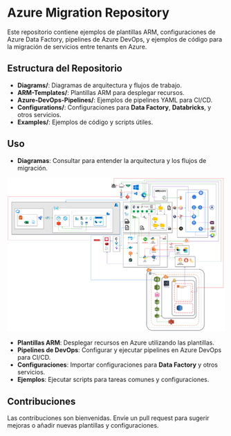 # Azure Migration Repository

Este repositorio contiene ejemplos de plantillas ARM, configuraciones de Azure Data Factory, pipelines de Azure DevOps, y ejemplos de código para la migración de servicios entre tenants en Azure.

## Estructura del Repositorio

- **Diagrams/**: Diagramas de arquitectura y flujos de trabajo.
- **ARM-Templates/**: Plantillas ARM para desplegar recursos.
- **Azure-DevOps-Pipelines/**: Ejemplos de pipelines YAML para CI/CD.
- **Configurations/**: Configuraciones para **Data Factory**, **Databricks**, y otros servicios.
- **Examples/**: Ejemplos de código y scripts útiles.

## Uso

- **Diagramas**: Consultar para entender la arquitectura y los flujos de migración.

![Architecture Diagram](./Diagrams/assets/images/diagram.png)

- **Plantillas ARM**: Desplegar recursos en Azure utilizando las plantillas.
- **Pipelines de DevOps**: Configurar y ejecutar pipelines en Azure DevOps para CI/CD.
- **Configuraciones**: Importar configuraciones para **Data Factory** y otros servicios.
- **Ejemplos**: Ejecutar scripts para tareas comunes y configuraciones.

## Contribuciones

Las contribuciones son bienvenidas. Envíe un pull request para sugerir mejoras o añadir nuevas plantillas y configuraciones.
